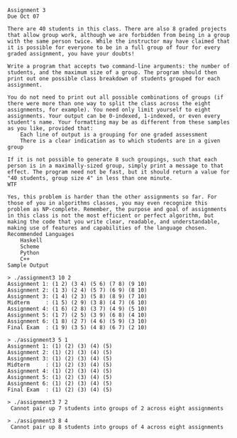 
    Assignment 3
    Due Oct 07

    There are 40 students in this class. There are also 8 graded projects that allow group work, although we are forbidden from being in a group with the same person twice. While the instructor may have claimed that it is possible for everyone to be in a full group of four for every graded assignment, you have your doubts!

    Write a program that accepts two command-line arguments: the number of students, and the maximum size of a group. The program should then print out one possible class breakdown of students grouped for each assignment.

    You do not need to print out all possible combinations of groups (if there were more than one way to split the class across the eight assignments, for example). You need only limit yourself to eight assignments. Your output can be 0-indexed, 1-indexed, or even every student's name. Your formatting may be as different from these samples as you like, provided that:
        Each line of output is a grouping for one graded assessment
        There is a clear indication as to which students are in a given group

    If it is not possible to generate 8 such groupings, such that each person is in a maximally-sized group, simply print a message to that effect. The program need not be fast, but it should return a value for "40 students, group size 4" in less than one minute.
    WTF

    Yes, this problem is harder than the other assignments so far. For those of you in algorithms classes, you may even recognize this problem as NP-complete. Remember, the purpose and goal of assignments in this class is not the most efficient or perfect algorithm, but making the code that you write clear, readable, and understandable, making use of features and capabilities of the language chosen.
    Recommended Languages
        Haskell
        Scheme
        Python
        C++
    Sample Output

    > ./assignment3 10 2
    Assignment 1: (1 2) (3 4) (5 6) (7 8) (9 10)
    Assignment 2: (1 3) (2 4) (5 7) (6 9) (8 10)
    Assignment 3: (1 4) (2 3) (5 8) (8 9) (7 10)
    Midterm     : (1 5) (2 9) (3 8) (4 7) (6 10)
    Assignment 4: (1 6) (2 8) (3 7) (4 9) (5 10)
    Assignment 5: (1 7) (2 5) (3 9) (6 8) (4 10)
    Assignment 6: (1 8) (2 7) (4 6) (5 9) (3 10)
    Final Exam  : (1 9) (3 5) (4 8) (6 7) (2 10)

    > ./assignment3 5 1
    Assignment 1: (1) (2) (3) (4) (5)
    Assignment 2: (1) (2) (3) (4) (5)
    Assignment 3: (1) (2) (3) (4) (5)
    Midterm     : (1) (2) (3) (4) (5)
    Assignment 4: (1) (2) (3) (4) (5)
    Assignment 5: (1) (2) (3) (4) (5)
    Assignment 6: (1) (2) (3) (4) (5)
    Final Exam  : (1) (2) (3) (4) (5)

    > ./assignment3 7 2
     Cannot pair up 7 students into groups of 2 across eight assignments

    > ./assignment3 8 4
     Cannot pair up 8 students into groups of 4 across eight assignments

